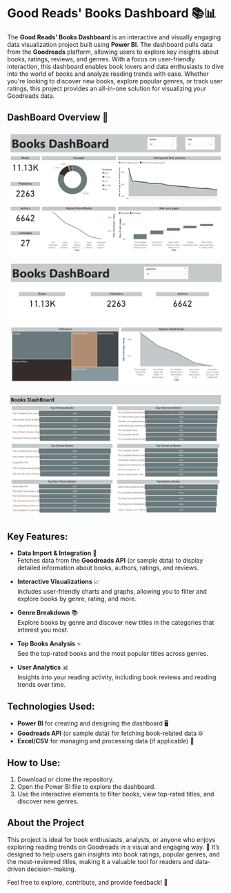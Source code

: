 # Good Reads' Books Dashboard 📚📊

The **Good Reads' Books Dashboard** is an interactive and visually engaging data visualization project built using **Power BI**. The dashboard pulls data from the **Goodreads** platform, allowing users to explore key insights about books, ratings, reviews, and genres. With a focus on user-friendly interaction, this dashboard enables book lovers and data enthusiasts to dive into the world of books and analyze reading trends with ease. Whether you're looking to discover new books, explore popular genres, or track user ratings, this project provides an all-in-one solution for visualizing your Goodreads data.

## DashBoard Overview 🚀

 ![Dashboard Screenshot](https://github.com/Menna-Mostafa338/Good-Reads-Books-Dashboard-/blob/main/first.PNG)
 
 ![Dashboard Screenshot](https://github.com/Menna-Mostafa338/Good-Reads-Books-Dashboard-/blob/main/sec.PNG)

 ![Dashboard Screenshot](https://github.com/Menna-Mostafa338/Good-Reads-Books-Dashboard-/blob/main/third.PNG)
 
## Key Features:
- **Data Import & Integration** 🔄  
  Fetches data from the **Goodreads API** (or sample data) to display detailed information about books, authors, ratings, and reviews.
  
- **Interactive Visualizations** 📈  
  Includes user-friendly charts and graphs, allowing you to filter and explore books by genre, rating, and more.
  
- **Genre Breakdown** 📚  
  Explore books by genre and discover new titles in the categories that interest you most.
  
- **Top Books Analysis** ⭐  
  See the top-rated books and the most popular titles across genres.
  
- **User Analytics** 📊  
  Insights into your reading activity, including book reviews and reading trends over time.

## Technologies Used:
- **Power BI** for creating and designing the dashboard 🖥️  
- **Goodreads API** (or sample data) for fetching book-related data 🌐  
- **Excel/CSV** for managing and processing data (if applicable) 📑

## How to Use:
1. Download or clone the repository.
2. Open the Power BI file to explore the dashboard.
3. Use the interactive elements to filter books, view top-rated titles, and discover new genres.

## About the Project
This project is ideal for book enthusiasts, analysts, or anyone who enjoys exploring reading trends on Goodreads in a visual and engaging way. 🎉 It’s designed to help users gain insights into book ratings, popular genres, and the most-reviewed titles, making it a valuable tool for readers and data-driven decision-making.

Feel free to explore, contribute, and provide feedback! 🚀
